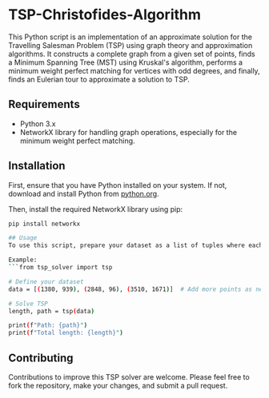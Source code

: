 # TSP-Christofides-Algorithm
This Python script is an implementation of an approximate solution for the Travelling Salesman Problem (TSP) using graph theory and approximation algorithms. It constructs a complete graph from a given set of points, finds a Minimum Spanning Tree (MST) using Kruskal's algorithm, performs a minimum weight perfect matching for vertices with odd degrees, and finally, finds an Eulerian tour to approximate a solution to TSP.

## Requirements
- Python 3.x
- NetworkX library for handling graph operations, especially for the minimum weight perfect matching.

## Installation
First, ensure that you have Python installed on your system. If not, download and install Python from [python.org](https://www.python.org/).

Then, install the required NetworkX library using pip:

```bash
pip install networkx

## Usage
To use this script, prepare your dataset as a list of tuples where each tuple represents the coordinates of a point (x, y). Then, pass this dataset to the tsp function.

Example:
```from tsp_solver import tsp

# Define your dataset
data = [(1380, 939), (2848, 96), (3510, 1671)]  # Add more points as needed

# Solve TSP
length, path = tsp(data)

print(f"Path: {path}")
print(f"Total length: {length}")
```

## Contributing
Contributions to improve this TSP solver are welcome. Please feel free to fork the repository, make your changes, and submit a pull request.
